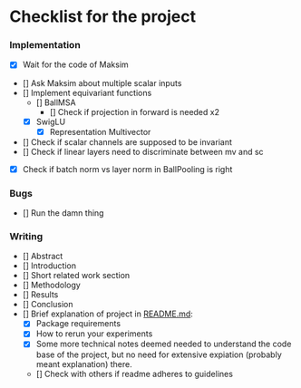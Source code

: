 # Checklist for the project
### Implementation
 - [x] Wait for the code of Maksim
 - [] Ask Maksim about multiple scalar inputs
 - [] Implement equivariant functions
    - [] BallMSA
        - [] Check if projection in forward is needed x2
    - [x] SwigLU
        - [x] Representation Multivector
 - [] Check if scalar channels are supposed to be invariant
 - [] Check if linear layers need to discriminate between mv and sc
 - [x] Check if batch norm vs layer norm in BallPooling is right

### Bugs
 - [] Run the damn thing

### Writing
 - [] Abstract
 - [] Introduction
 - [] Short related work section
 - [] Methodology
 - [] Results
 - [] Conclusion
 - [] Brief explanation of project in [README.md](README.md):
     - [x] Package requirements
     - [x] How to rerun your experiments
     - [x] Some more technical notes deemed needed to understand the code base of the project, but no need for extensive expiation (probably meant explanation) there.
     - [] Check with others if readme adheres to guidelines
